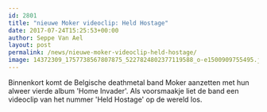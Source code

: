 ```yaml
---
id: 2801
title: "nieuwe Moker videoclip: Held Hostage"
date: 2017-07-24T15:25:53+00:00
author: Seppe Van Ael
layout: post
permalink: /news/nieuwe-moker-videoclip-held-hostage/
image: 14372309_1757738567807875_5227824802377119588_o-e1500909755495.jpg
---
```

Binnenkort komt de Belgische deathmetal band Moker aanzetten met hun alweer vierde album 'Home Invader'. Als voorsmaakje liet de band een videoclip van het nummer 'Held Hostage' op de wereld los.

&nbsp;